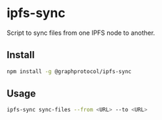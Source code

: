 # ipfs-sync

Script to sync files from one IPFS node to another.

## Install

```sh
npm install -g @graphprotocol/ipfs-sync
```

## Usage

```sh
ipfs-sync sync-files --from <URL> --to <URL>
```
